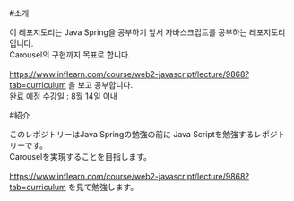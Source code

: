 #소개

이 레포지토리는 Java Spring을 공부하기 앞서 자바스크립트를 공부하는 레포지토리입니다.<br>
Carousel의 구현까지 목표로 합니다.<br><br>
https://www.inflearn.com/course/web2-javascript/lecture/9868?tab=curriculum 을 보고 공부합니다.<br>
완료 예정 수강일 : 8월 14일 이내

#紹介

このレポジトリーはJava Springの勉強の前に Java Scriptを勉強するレポジトリーです。<br>
Carouselを実現することを目指します。<br><br>
https://www.inflearn.com/course/web2-javascript/lecture/9868?tab=curriculum を見て勉強します。<br>
